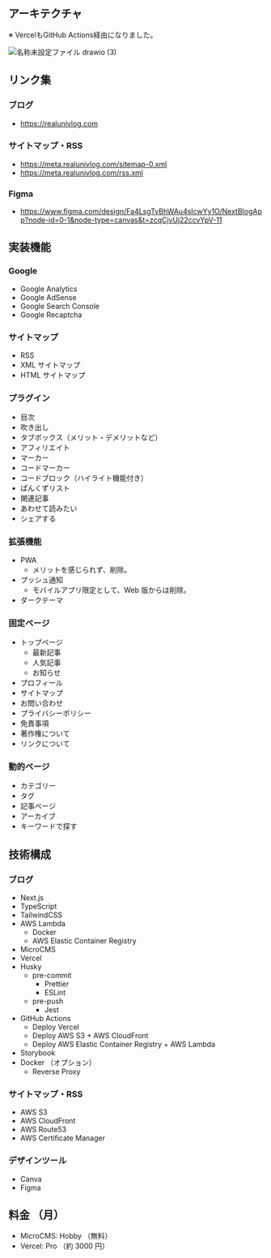 ## アーキテクチャ

※ VercelもGitHub Actions経由になりました。

![名称未設定ファイル drawio (3)](https://github.com/user-attachments/assets/76d95aef-dcbd-4235-918f-7b35df656f01)

## リンク集

### ブログ

- https://realunivlog.com

### サイトマップ・RSS

- https://meta.realunivlog.com/sitemap-0.xml
- https://meta.realunivlog.com/rss.xml

### Figma

- https://www.figma.com/design/Fa4LsgTvBhWAu4sIcwYy1O/NextBlogApp?node-id=0-1&node-type=canvas&t=zcqCjvUj22ccvYpV-11

<!-- ### Storybook （ダークモード開発中）

- https://d39bs3pqaz25oq.cloudfront.net -->
<!--
## 開発方法

まずは`.env.example`を`.env`に変更し、適切に設定する。

### 開発環境

```
npm install
npm run dev
```

### 本番環境

```
npm install
npm run build
npm start
```
-->

## 実装機能

### Google

- Google Analytics
- Google AdSense
- Google Search Console
- Google Recaptcha

### サイトマップ

- RSS
- XML サイトマップ
- HTML サイトマップ

### プラグイン

- 目次
- 吹き出し
- タブボックス（メリット・デメリットなど）
- アフィリエイト
- マーカー
- コードマーカー
- コードブロック（ハイライト機能付き）
- ぱんくずリスト
- 関連記事
- あわせて読みたい
- シェアする

### 拡張機能

- PWA
  - メリットを感じられず、削除。
- プッシュ通知
  - モバイルアプリ限定として、Web 版からは削除。
- ダークテーマ

### 固定ページ

- トップページ
  - 最新記事
  - 人気記事
  - お知らせ
- プロフィール
- サイトマップ
- お問い合わせ
- プライバシーポリシー
- 免責事項
- 著作権について
- リンクについて

### 動的ページ

- カテゴリー
- タグ
- 記事ページ
- アーカイブ
- キーワードで探す

## 技術構成

### ブログ

- Next.js
- TypeScript
- TailwindCSS
- AWS Lambda
  - Docker
  - AWS Elastic Container Registry
- MicroCMS
- Vercel
- Husky
  - pre-commit
    - Prettier
    - ESLint
  - pre-push
    - Jest
- GitHub Actions
  - Deploy Vercel
  - Deploy AWS S3 + AWS CloudFront
  - Deploy AWS Elastic Container Registry + AWS Lambda
- Storybook
- Docker （オプション）
  - Reverse Proxy

### サイトマップ・RSS

- AWS S3
- AWS CloudFront
- AWS Route53
- AWS Certificate Manager

### デザインツール

- Canva
- Figma

## 料金 （月）

- MicroCMS: Hobby （無料）
- Vercel: Pro （約 3000 円）
<!--

## 今後実装したい機能・課題

### 課題

- 広告表示の関係で`Link`ではなく`window.location.href`を使用しているが、パフォーマンスが悪いので`Link`に変更したい。（Next.js の魅力を最大限に引き出す。）
  - 結論、a タグで良い。（未実装）
- Google AdSense を導入してから、全体的にパフォーマンスが落ちている。（ PageSpeedInsight ）
  - 許容範囲ではある。

### 機能

- コードタグにコピーボタンの実装 -->
